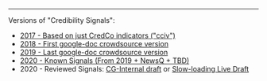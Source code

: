 ----

Versions of "Credibility Signals":


* [2017 - Based on just CredCo indicators ("cciv")](../cciv)
* [2018 - First google-doc crowdsource version](https://credweb.org/signals-20181021)
* [2019 - Last google-doc crowdsource version](https://credweb.org/signals-20191126)
* [2020 - Known Signals (From 2019 + NewsQ + TBD)](../signals-beta)
* 2020 - Reviewed Signals: [CG-Internal draft](../reviewed-signals-internal-draft) or [Slow-loading Live Draft](../reviewed-signals-live)



